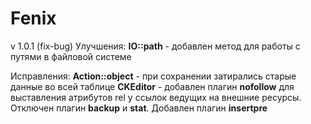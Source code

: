 Fenix
=====

v 1.0.1 (fix-bug)
Улучшения:
**IO::path** - добавлен метод для работы с путями в файловой системе

Исправления:
**Action::object** - при сохранении затирались старые данные во всей таблице
**CKEditor** - добавлен плагин **nofollow** для выставления атрибутов rel у ссылок ведущих на внешние ресурсы. Отключен плагин **backup** и **stat**. Добавлен плагин **insertpre**

